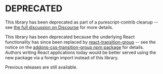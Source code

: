 # DEPRECATED

This library has been deprecated as part of a purescript-contrib cleanup -- see [the full discussion on Discourse](https://discourse.purescript.org/t/proposed-purescript-contrib-library-deprecations) for more details.

This library has been deprecated because the underlying React functionality has since been replaced by [react-transition-group](https://github.com/reactjs/react-transition-group) -- see the notice on the [addons-css-transition-group npm package](https://www.npmjs.com/package/react-addons-css-transition-group) for details. Authors writing React applications today would be better served using the new package via a foreign import instead of this library.

Previous releases are still available.

